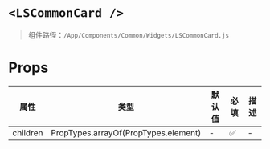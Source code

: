 # `<LSCommonCard />`

> 组件路径：`/App/Components/Common/Widgets/LSCommonCard.js`

# Props

| 属性     | 类型                                 | 默认值 | 必填 | 描述 |
| -------- | ------------------------------------ | ------ | ---- | ---- |
| children | PropTypes.arrayOf(PropTypes.element) | -      | ✅   | -    |
